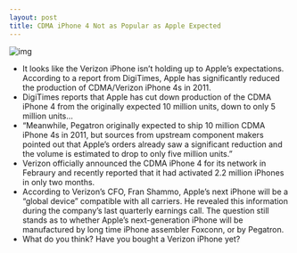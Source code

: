 ```yaml
---
layout: post
title: CDMA iPhone 4 Not as Popular as Apple Expected
---
```

![img](http://media.idownloadblog.com/wp-content/uploads/2011/04/CDMA-iPhone-4.jpg)
* It looks like the Verizon iPhone isn’t holding up to Apple’s expectations. According to a report from DigiTimes, Apple has significantly reduced the production of CDMA/Verizon iPhone 4s in 2011.
* DigiTimes reports that Apple has cut down production of the CDMA iPhone 4 from the originally expected 10 million units, down to only 5 million units…
* “Meanwhile, Pegatron originally expected to ship 10 million CDMA iPhone 4s in 2011, but sources from upstream component makers pointed out that Apple’s orders already saw a significant reduction and the volume is estimated to drop to only five million units.”
* Verizon officially announced the CDMA iPhone 4 for its network in Febraury and recently reported that it had activated 2.2 million iPhones in only two months.
* According to Verizon’s CFO, Fran Shammo, Apple’s next iPhone will be a “global device” compatible with all carriers. He revealed this information during the company’s last quarterly earnings call. The question still stands as to whether Apple’s next-generation iPhone will be manufactured by long time iPhone assembler Foxconn, or by Pegatron.
* What do you think? Have you bought a Verizon iPhone yet?

